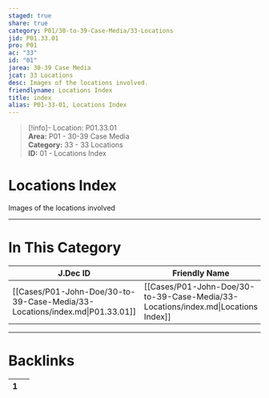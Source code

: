 ```yaml
---  
staged: true  
share: true  
category: P01/30-to-39-Case-Media/33-Locations  
jid: P01.33.01  
pro: P01  
ac: "33"  
id: "01"  
jarea: 30-39 Case Media  
jcat: 33 Locations  
desc: Images of the locations involved.  
friendlyname: Locations Index  
title: index  
alias: P01-33-01, Locations Index  
---  
```

  
>[!info]- Location: P01.33.01  
>**Area:** P01 - 30-39 Case Media  
>**Category:** 33 - 33 Locations  
>**ID:** 01 - Locations Index  
  
# Locations Index  
  
Images of the locations involved  
   
  
  
---  
# In This Category  
  
| J.Dec ID                                                                    | Friendly Name                                                                     | Description                       |  
| --------------------------------------------------------------------------- | --------------------------------------------------------------------------------- | --------------------------------- |  
| [[Cases/P01-John-Doe/30-to-39-Case-Media/33-Locations/index.md\|P01.33.01]] | [[Cases/P01-John-Doe/30-to-39-Case-Media/33-Locations/index.md\|Locations Index]] | Images of the locations involved. |  
  
  
---  
# Backlinks  
<div><table class="dataview table-view-table"><thead class="table-view-thead"><tr class="table-view-tr-header"><th class="table-view-th"><span></span><span class="dataview small-text">1</span></th><th class="table-view-th"><span></span></th></tr></thead><tbody class="table-view-tbody"></tbody></table></div>